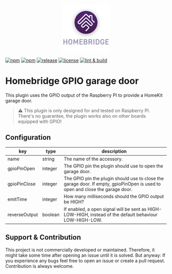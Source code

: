 <p align="center">

<img src="https://github.com/homebridge/branding/raw/master/logos/homebridge-wordmark-logo-vertical.png" width="150">

</p>

[![npm](https://badgen.net/npm/v/@silviokennecke/homebridge-gpio-garage-door/latest?icon=npm&label)](https://www.npmjs.com/package/@silviokennecke/homebridge-gpio-garage-door)
[![npm](https://badgen.net/npm/dt/@silviokennecke/homebridge-gpio-garage-door?label=downloads)](https://www.npmjs.com/package/@silviokennecke/homebridge-gpio-garage-door)
[![release](https://badgen.net/github/release/silviokennecke/homebridge-gpio-garage-door)](https://github.com/silviokennecke/homebridge-gpio-garage-door/releases)
[![license](https://badgen.net/github/license/silviokennecke/homebridge-gpio-garage-door)](https://github.com/silviokennecke/homebridge-gpio-garage-door/blob/main/LICENSE)
[![lint & build](https://github.com/silviokennecke/homebridge-gpio-garage-door/actions/workflows/build.yml/badge.svg)](https://github.com/silviokennecke/homebridge-gpio-garage-door/actions/workflows/build.yml)

# Homebridge GPIO garage door

This plugin uses the GPIO output of the Raspberry PI to provide a HomeKit garage door.

> :warning: This plugin is only designed for and tested on Raspberry PI.
> There's no guarantee, the plugin works also on other boards equipped with GPIO!

## Configuration

| key               | type | description                                                                                                                                                                                                                                                        |
|-------------------|---|--------------------------------------------------------------------------------------------------------------------------------------------------------------------------------------------------------------------------------------------------------------------|
| name              | string | The name of the accessory.                                                                                                                                                                                                                                         | 
| gpioPinOpen       | integer | The GPIO pin the plugin should use to open the garage door.                                                                                                                                                                                                          | 
| gpioPinClose      | integer | The GPIO pin the plugin should use to close the garage door. If empty, gpioPinOpen is used to open and close the garage door.                                                                                                                                         | 
| emitTime          | integer | How many milliseconds should the GPIO output be HIGH?                                                                                                                                                                                                              | 
| reverseOutput    | boolean | If enabled, a open signal will be sent as HIGH-LOW-HIGH, instead of the default behaviour LOW-HIGH-LOW.                                                                                                                                                            |

## Support & Contribution

This project is not commercially developed or maintained.
Therefore, it might take some time after opening an issue until it is solved.
But anyway: If you experience any bugs feel free to open an issue or create a pull request.
Contribution is always welcome.
